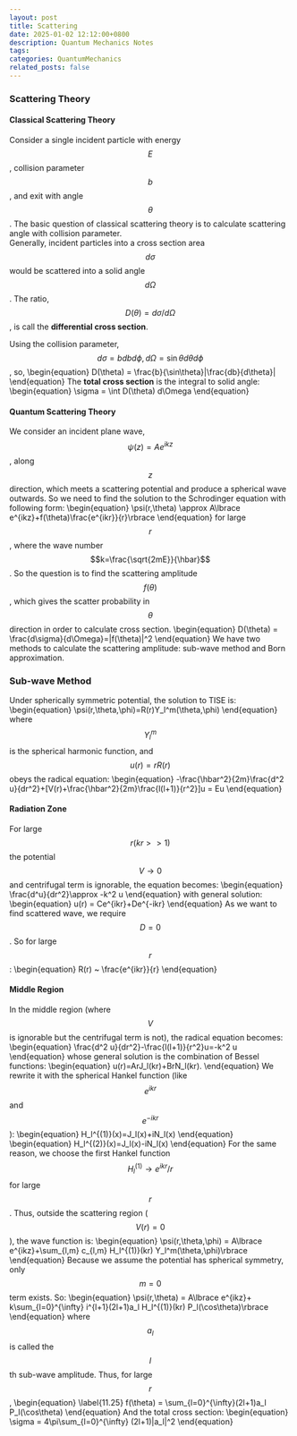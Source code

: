 ```yaml
---
layout: post
title: Scattering
date: 2025-01-02 12:12:00+0800
description: Quantum Mechanics Notes 
tags: 
categories: QuantumMechanics
related_posts: false
---
```


### Scattering Theory
#### Classical Scattering Theory
Consider a single incident particle with energy $$E$$, collision parameter $$b$$, and exit with angle $$\theta$$. The basic question of classical scattering theory is to calculate scattering angle with collision parameter.\
Generally, incident particles into a cross section area $$d\sigma$$ would be scattered into a solid angle $$d\Omega$$. The ratio, $$D(\theta) = d\sigma/d\Omega$$, is call the **differential cross section**.

Using the collision parameter, $$d\sigma = bdbd\phi, d\Omega=\sin \theta d\theta d\phi$$, so,
\begin{equation}
D(\theta) = \frac{b}{\sin\theta}|\frac{db}{d\theta}|
\end{equation}
The **total cross section** is the integral to solid angle:
\begin{equation}
\sigma = \int D(\theta) d\Omega
\end{equation}

#### Quantum Scattering Theory
We consider an incident plane wave, $$\psi(z)= Ae^{ikz}$$, along $$z$$ direction, which meets a scattering potential and produce a spherical wave outwards. So we need to find the solution to the Schrodinger equation with following form:
\begin{equation}
\psi(r,\theta) \approx A\lbrace e^{ikz}+f(\theta)\frac{e^{ikr}}{r}\rbrace 
\end{equation}
for large $$r$$, where the wave number $$k=\frac{\sqrt{2mE}}{\hbar}$$.
So the question is to find the scattering amplitude $$f(\theta)$$, which gives the scatter probability in $$\theta$$ direction in order to calculate cross section.
\begin{equation}
D(\theta) = \frac{d\sigma}{d\Omega}=|f(\theta)|^2
\end{equation}
We have two methods to calculate the scattering amplitude: sub-wave method and Born approximation.
### Sub-wave Method
Under spherically symmetric potential, the solution to TISE is:
\begin{equation}
\psi(r,\theta,\phi)=R(r)Y_l^m(\theta,\phi)
\end{equation}
where $$Y_l^m$$ is the spherical harmonic function, and $$u(r)=rR(r)$$ obeys the radical equation:
\begin{equation}
-\frac{\hbar^2}{2m}\frac{d^2 u}{dr^2}+[V(r)+\frac{\hbar^2}{2m}\frac{l(l+1)}{r^2}]u = Eu
\end{equation}
#### Radiation Zone
For large $$r (kr>>1)$$ the potential $$V\to 0$$ and centrifugal term is ignorable, the equation becomes:
\begin{equation}
\frac{d^u}{dr^2}\approx -k^2 u
\end{equation}
with general solution:
\begin{equation}
u(r) = Ce^{ikr}+De^{-ikr}
\end{equation}
As we want to find scattered wave, we require $$D=0$$. So for large $$r$$:
\begin{equation}
R(r) ~ \frac{e^{ikr}}{r}
\end{equation}
#### Middle Region
In the middle region (where $$V$$ is ignorable but the centrifugal term is not), the radical equation becomes:
\begin{equation}
\frac{d^2 u}{dr^2}-\frac{l(l+1)}{r^2}u=-k^2 u
\end{equation}
whose general solution is the combination of Bessel functions:
\begin{equation}
u(r)=ArJ_l(kr)+BrN_l(kr).
\end{equation}
We rewrite it with the spherical Hankel function (like $$e^{ikr}$$ and $$e^{-ikr}$$):
\begin{equation}
H_l^{(1)}(x)=J_l(x)+iN_l(x)
\end{equation}
\begin{equation}
H_l^{(2)}(x)=J_l(x)-iN_l(x)
\end{equation}
For the same reason, we choose the first Hankel function $$H_l^{(1)} \to e^{ikr}/r$$ for large $$r$$.
Thus, outside the scattering region ($$V(r)=0$$), the wave function is:
\begin{equation}
\psi(r,\theta,\phi) = A\lbrace e^{ikz}+\sum_{l,m} c_{l,m} H_l^{(1)}(kr) Y_l^m(\theta,\phi)\rbrace
\end{equation}
Because we assume the potential has spherical symmetry, only $$m=0$$ term exists. So:
\begin{equation}
\psi(r,\theta) = A\lbrace e^{ikz}+ k\sum_{l=0}^{\infty} i^{l+1}(2l+1)a_l H_l^{(1)}(kr) P_l(\cos\theta)\rbrace
\end{equation}
where $$a_l$$ is called the $$l$$th sub-wave amplitude.
Thus, for large $$r$$,
\begin{equation}
\label{11.25}
f(\theta) = \sum_{l=0}^{\infty}(2l+1)a_l P_l(\cos\theta)
\end{equation}
And the total cross section:
\begin{equation}
\sigma = 4\pi\sum_{l=0}^{\infty} (2l+1)|a_l|^2
\end{equation}



